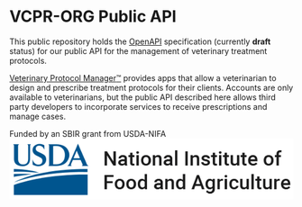 # VCPR-ORG Public API
This public repository holds the [OpenAPI](https://github.com/OAI/OpenAPI-Specification) specification (currently **draft** status) for our public API for the management of veterinary treatment protocols.

[Veterinary Protocol Manager:tm:](https://vcpr.org) provides apps that allow a veterinarian to design and prescribe treatment protocols for their clients. Accounts are only available to veterinarians, but the public API described here allows third party developers to incorporate services to receive prescriptions and manage cases.

Funded by an SBIR grant from USDA-NIFA ![nifa](https://github.com/VCPR-ORG/publicAPI/blob/develop/assets/nifa_transparent.png)
